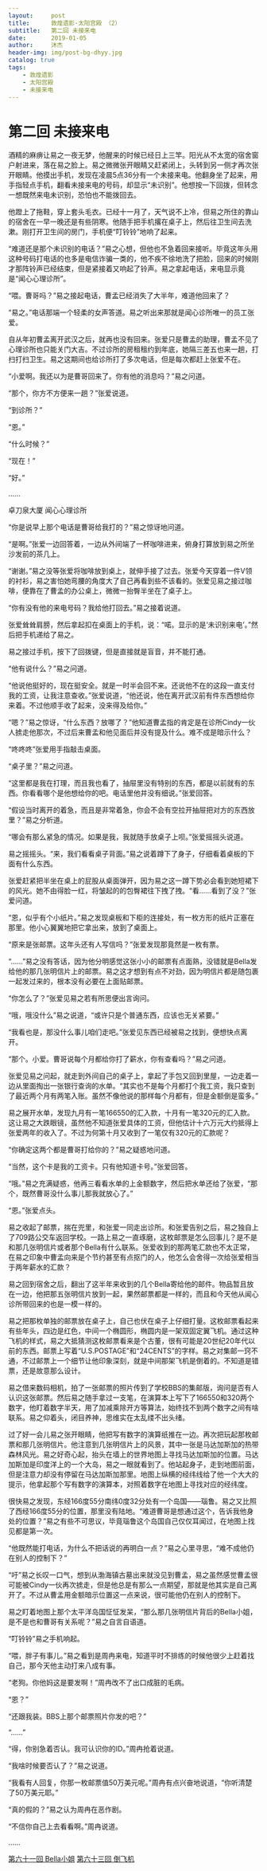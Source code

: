```yaml
---
layout:     post
title:      敦煌遗影·太阳宫殿 （2）
subtitle:   第二回 未接来电
date:       2019-01-05
author:     沐杰
header-img: img/post-bg-dhyy.jpg
catalog: true
tags:
    - 敦煌遗影
    - 太阳宫殿
    - 未接来电
---
```

# 第二回 未接来电

酒精的麻痹让易之一夜无梦，他醒来的时候已经日上三竿。阳光从不太宽的宿舍窗户射进来，落在易之脸上。易之微微张开眼睛又赶紧闭上，头转到另一侧才再次张开眼睛。他摸出手机，发现在凌晨5点36分有一个未接来电。他翻身坐了起来，用手指轻点手机，翻看未接来电的号码，却显示“未识别”。他想按一下回拨，但转念一想既然来电未识别，恐怕也不能拨回去。

他蹬上了拖鞋，穿上套头毛衣。已经十一月了，天气说不上冷，但易之所住的靠山的宿舍在一早一晚还是有些阴寒。他随手把手机撂在桌子上，然后往卫生间去洗漱。刚打开卫生间的房门，手机便“叮铃铃”地响了起来。

“难道还是那个未识别的电话？”易之心想，但他也不急着回来接听。毕竟这年头用这种号码打电话的也多是电信诈骗一类的，他不疾不徐地洗了把脸，回来的时候刚才那阵铃声已经结束，但是紧接着又响起了铃声。易之拿起电话，来电显示竟是“闻心心理诊所”。

“喂。曹哥吗？”易之接起电话，曹孟已经消失了大半年，难道他回来了？

“易之。”电话那端一个轻柔的女声答道。易之听出来那就是闻心诊所唯一的员工张爱。

自从年初曹孟离开武汉之后，就再也没有回来。张爱只是曹孟的助理，曹孟不见了心理诊所也只能关门大吉。不过诊所的房租租约到年底，她隔三差五也来一趟，打扫打扫卫生。易之这期间也给诊所打了多次电话，但是每次都赶上张爱不在。

“小爱啊。我还以为是曹哥回来了。你有他的消息吗？”易之问道。

“那个，你方不方便来一趟？”张爱说道。

“到诊所？”

“恩。”

“什么时候？”

“现在！”

“好。”

……

卓刀泉大厦 闻心心理诊所

“你是说早上那个电话是曹哥给我打的？”易之惊讶地问道。

“是啊。”张爱一边回答着，一边从外间端了一杯咖啡进来，俯身打算放到易之所坐沙发前的茶几上。

“谢谢。”易之没等张爱将咖啡放到桌上，就伸手接了过去。张爱今天穿着一件V领的衬衫，易之害怕她弯腰的角度大了自己再看到些不该看的。张爱见易之接过咖啡，便靠在了曹孟的办公桌上，微微一抬臀半坐在了桌子上。

“你有没有他的来电号码？我给他打回去。”易之接着说道。

张爱耸耸肩膀，然后拿起扣在桌面上的手机，说：“喏。显示的是‘未识别来电’。”然后把手机递给了易之。

易之接过手机，按下了回拨键，但是直接就是盲音，并不能打通。

“他有说什么？”易之问道。

“他说他挺好的，现在挺安全。就是一时半会回不来。还说他不在的这段一直支付我的工资，让我注意查收。”张爱说道，“他还说，他在离开武汉前有件东西想给你来着。不过他顺手收了起来，没来得及给你。”

“嗯？”易之惊讶，“什么东西？放哪了？”他知道曹孟指的肯定是在诊所Cindy一伙人掳走他那次，不过后来曹孟和他见面后并没有提及什么。难不成是暗示什么？

“咚咚咚”张爱用手指敲击桌面。

“桌子里？”易之问道。

“这里都是我在打理，而且我也看了，抽屉里没有特别的东西，都是以前就有的东西。你看看哪个是他想给你的吧。电话里他并没有细说。”张爱回答。

“假设当时离开的着急，而且是非常着急，你会不会有空拉开抽屉把对方的东西放里？”易之分析道。

“哪会有那么紧急的情况。如果是我，我就随手放桌子上呗。”张爱摇摇头说道。

易之摇摇头。“来，我们看看桌子背面。”易之说着蹲下了身子，仔细看着桌板的下面有什么东西。

张爱赶紧把半坐在桌上的屁股从桌面弹开，因为易之这一蹲下势必会看到她短裙下的风光。她不由得脸一红，将皱起的的包臀裙往下拽了拽。“看……看到了没？”张爱问道。

“恩，似乎有个小纸片。”易之发现桌板和下柜的连接处，有一枚方形的纸片正塞在那里。他小心翼翼地把它拿出来，放到了桌面上。

“原来是张邮票。这年头还有人写信吗？”张爱发现那竟然是一枚有票。

“……”易之没有答话，因为他分明感觉这张小小的邮票有点面熟，没错就是Bella发给他的那几张明信片上的邮票。易之这才想到有点不对劲，因为明信片都是随包裹一起发过来的，根本没有必要在上面贴邮票。

“你怎么了？”张爱见易之若有所思便出言询问。

“哦，哦没什么”易之说道，“或许只是个普通东西，应该也无关紧要。”

“我看也是，那没什么事儿咱们走吧。”张爱见东西已经被易之找到，便想快点离开。

“那个。小爱。曹哥说每个月都给你打了薪水，你有查看吗？”易之问道。

张爱见易之问起，就走到外间自己的桌子上，拿起了手包又回到里屋，一边走着一边从里面掏出一张银行查询的水单。“其实也不是每个月都打个我工资，我只查到了最近两个月有两笔入账。虽然不像他说的那样每个月都有，但是金额倒是蛮多。”

易之展开水单，发现九月有一笔166550的汇入款，十月有一笔320元的汇入款。这让易之大跌眼镜，虽然他不知道张爱具体的工资，但他估计十六万元大约抵得上张爱两年的收入了。不过为何第十月又收到了一笔仅有320元的汇款呢？

“你确定这两个都是曹哥打给你的？”易之疑惑地问道。

“当然，这个卡是我的工资卡。只有他知道卡号。”张爱回答。

“哦。”易之充满疑惑，他再三看看水单的上金额数字，然后把水单还给了张爱，“那个，既然曹哥没什么事儿那我就放心了。”

“恩。”张爱点头。

易之收起了邮票，揣在兜里，和张爱一同走出诊所。和张爱告别之后，易之独自上了709路公交车返回学校。一路上易之一直琢磨，这枚邮票是怎么回事儿？是不是和那几张明信片或者那个Bella有什么联系。张爱收到的那两笔汇款也不太正常，在易之印象中曹孟向来是个节约甚至有点抠门的人，他怎么会舍得一次给张爱相当于两年薪水的汇款？

易之回到宿舍之后，翻出了这半年来收到的几个Bella寄给他的邮件。物品暂且放在一边，他把那五张明信片放到一起，果然邮票都是一样的，而且和今天他从闻心诊所带回来的也是一模一样的。

易之把那枚单独的邮票放在桌子上，自己也伏在桌子上仔细打量。这枚邮票看起来有些年头，四边是红色，中间一个椭圆形，椭圆内是一架双固定翼飞机。通过这种飞机的样式，易之大抵猜测这枚邮票看来是个古董，很有可能是20世纪20年代以前的东西。邮票上写着“U.S.POSTAGE”和“24CENTS”的字样。易之对集邮一窍不通，不过邮票上一个细节让他印象深刻，就是中间那架飞机是倒着的。不知道是错票，还是故意那么设计。

易之借来数码相机，拍了一张邮票的照片传到了学校BBS的集邮版，询问是否有人认识这张邮票。然后易之随手拿过一支笔，在演算本上写下了166550和320两个数字，他盯着数字半天，用了加减乘除开方等算法，始终找不到两个数字之间有啥联系。易之仰着头，闭目养神，思维实在太乱缕不出头绪。

过了好一会儿易之张开眼睛，他把写有数字的演算纸推在一边。再次把玩起那枚邮票和那几张明信片。他注意到几张明信片上的风景，其中一张是马达加斯加的热带森林风光。易之好奇心起，抬头在墙上的世界地图上寻找马达加斯加的位置。马达加斯加是印度洋上的一个大岛，易之一眼就看到了。他站起身子，走到地图前面，但是注意力却没有停留在马达加斯加那里。地图上纵横的经纬线给了他一个大大的提示，他拿起那个写有数字的演算本，对照着数字在地图上寻找对应的经纬度。

很快易之发现，东经166度55分南纬0度32分处有一个岛国——瑙鲁。易之又比照了西经166度55分的位置，那里没有陆地。“难道曹哥是想通过这个，告诉我他身处的位置？”易之有些不可思议，毕竟瑙鲁这个岛国自己仅仅耳闻过，在地图上找见都是第一次。

“他既然能打电话，为什么不把话说的再明白一点？”易之心里寻思，“难不成他仍在别人的控制下？”

“吁”易之长叹一口气，想到从渤海镇古墓出来就没见到曹孟，易之虽然感觉曹孟很可能被Cindy一伙再次掳走，但是他总是有那么一点期望，那就是他其实是自己离开了。不过从曹孟用金额暗示位置这一点来说，很可能他仍在别人的控制下。

易之盯着地图上那个太平洋岛国怔怔发呆，“那么那几张明信片背后的Bella小姐，是不是也和曹哥有关系呢？”易之自言自语道。

“叮铃铃”易之手机响起。

“喂，胖子有事儿。”易之看到是周冉来电，知道平时不排练的时候他很少上赶着找自己，那今天他主动打来八成有事。

“老狗。你他妈这是要发啊！”周冉改不了出口成脏的毛病。

“恩？”

“还跟我装。BBS上那个邮票照片你发的吧？”

“……”

“得，你别急着否认。我可认识你的ID。”周冉抢着说道。

“我啥时候要否认了？”易之说道。

“我看有人回复，你那一枚邮票值50万美元呢。”周冉有点兴奋地说道，“你听清楚了50万美元耶。”

“真的假的？”易之认为周冉在恶作剧。

“不信你自己上去看看啊。”周冉说道。

……

[第六十一回 Bella小姐](http://www.jianshu.com/p/2ed5dc9d9f46)
[第六十三回 倒飞机](http://www.jianshu.com/p/7d41ee9e5bb3)
